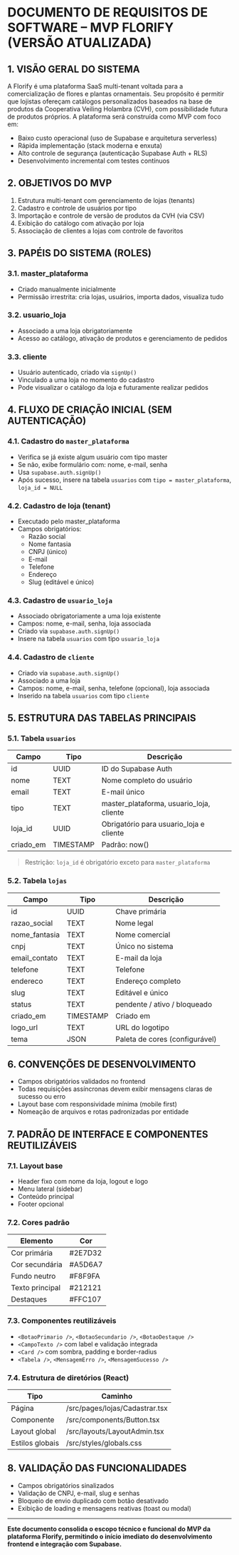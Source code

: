 # DOCUMENTO DE REQUISITOS DE SOFTWARE – MVP FLORIFY (VERSÃO ATUALIZADA)

## 1. VISÃO GERAL DO SISTEMA
A Florify é uma plataforma SaaS multi-tenant voltada para a comercialização de flores e plantas ornamentais. Seu propósito é permitir que lojistas ofereçam catálogos personalizados baseados na base de produtos da Cooperativa Veiling Holambra (CVH), com possibilidade futura de produtos próprios. A plataforma será construída como MVP com foco em:

- Baixo custo operacional (uso de Supabase e arquitetura serverless)
- Rápida implementação (stack moderna e enxuta)
- Alto controle de segurança (autenticação Supabase Auth + RLS)
- Desenvolvimento incremental com testes contínuos

## 2. OBJETIVOS DO MVP
1. Estrutura multi-tenant com gerenciamento de lojas (tenants)
2. Cadastro e controle de usuários por tipo
3. Importação e controle de versão de produtos da CVH (via CSV)
4. Exibição do catálogo com ativação por loja
5. Associação de clientes a lojas com controle de favoritos

## 3. PAPÉIS DO SISTEMA (ROLES)
### 3.1. master_plataforma
- Criado manualmente inicialmente
- Permissão irrestrita: cria lojas, usuários, importa dados, visualiza tudo

### 3.2. usuario_loja
- Associado a uma loja obrigatoriamente
- Acesso ao catálogo, ativação de produtos e gerenciamento de pedidos

### 3.3. cliente
- Usuário autenticado, criado via `signUp()`
- Vinculado a uma loja no momento do cadastro
- Pode visualizar o catálogo da loja e futuramente realizar pedidos

## 4. FLUXO DE CRIAÇÃO INICIAL (SEM AUTENTICAÇÃO)
### 4.1. Cadastro do `master_plataforma`
- Verifica se já existe algum usuário com tipo master
- Se não, exibe formulário com: nome, e-mail, senha
- Usa `supabase.auth.signUp()`
- Após sucesso, insere na tabela `usuarios` com `tipo = master_plataforma`, `loja_id = NULL`

### 4.2. Cadastro de loja (tenant)
- Executado pelo master_plataforma
- Campos obrigatórios:
  - Razão social
  - Nome fantasia
  - CNPJ (único)
  - E-mail
  - Telefone
  - Endereço
  - Slug (editável e único)

### 4.3. Cadastro de `usuario_loja`
- Associado obrigatoriamente a uma loja existente
- Campos: nome, e-mail, senha, loja associada
- Criado via `supabase.auth.signUp()`
- Insere na tabela `usuarios` com tipo `usuario_loja`

### 4.4. Cadastro de `cliente`
- Criado via `supabase.auth.signUp()`
- Associado a uma loja
- Campos: nome, e-mail, senha, telefone (opcional), loja associada
- Inserido na tabela `usuarios` com tipo `cliente`

## 5. ESTRUTURA DAS TABELAS PRINCIPAIS
### 5.1. Tabela `usuarios`
| Campo     | Tipo     | Descrição                                    |
|-----------|----------|-----------------------------------------------|
| id        | UUID     | ID do Supabase Auth                          |
| nome      | TEXT     | Nome completo do usuário                     |
| email     | TEXT     | E-mail único                                |
| tipo      | TEXT     | master_plataforma, usuario_loja, cliente     |
| loja_id   | UUID     | Obrigatório para usuario_loja e cliente      |
| criado_em | TIMESTAMP| Padrão: now()                               |

> Restrição: `loja_id` é obrigatório exceto para `master_plataforma`

### 5.2. Tabela `lojas`
| Campo            | Tipo     | Descrição                            |
|------------------|----------|---------------------------------------|
| id               | UUID     | Chave primária                        |
| razao_social     | TEXT     | Nome legal                            |
| nome_fantasia    | TEXT     | Nome comercial                        |
| cnpj             | TEXT     | Único no sistema                      |
| email_contato    | TEXT     | E-mail da loja                        |
| telefone         | TEXT     | Telefone                              |
| endereco         | TEXT     | Endereço completo                     |
| slug             | TEXT     | Editável e único                      |
| status           | TEXT     | pendente / ativo / bloqueado          |
| criado_em        | TIMESTAMP| Criado em                             |
| logo_url         | TEXT     | URL do logotipo                       |
| tema             | JSON     | Paleta de cores (configurável)        |

## 6. CONVENÇÕES DE DESENVOLVIMENTO
- Campos obrigatórios validados no frontend
- Todas requisições assíncronas devem exibir mensagens claras de sucesso ou erro
- Layout base com responsividade mínima (mobile first)
- Nomeação de arquivos e rotas padronizadas por entidade

## 7. PADRÃO DE INTERFACE E COMPONENTES REUTILIZÁVEIS
### 7.1. Layout base
- Header fixo com nome da loja, logout e logo
- Menu lateral (sidebar)
- Conteúdo principal
- Footer opcional

### 7.2. Cores padrão
| Elemento         | Cor        |
|------------------|------------|
| Cor primária     | #2E7D32    |
| Cor secundária   | #A5D6A7    |
| Fundo neutro     | #F8F9FA    |
| Texto principal  | #212121    |
| Destaques        | #FFC107    |

### 7.3. Componentes reutilizáveis
- `<BotaoPrimario />`, `<BotaoSecundario />`, `<BotaoDestaque />`
- `<CampoTexto />` com label e validação integrada
- `<Card />` com sombra, padding e border-radius
- `<Tabela />`, `<MensagemErro />`, `<MensagemSucesso />`

### 7.4. Estrutura de diretórios (React)
| Tipo              | Caminho                          |
|-------------------|----------------------------------|
| Página            | /src/pages/lojas/Cadastrar.tsx   |
| Componente        | /src/components/Button.tsx       |
| Layout global     | /src/layouts/LayoutAdmin.tsx     |
| Estilos globais   | /src/styles/globals.css          |

## 8. VALIDAÇÃO DAS FUNCIONALIDADES
- Campos obrigatórios sinalizados
- Validação de CNPJ, e-mail, slug e senhas
- Bloqueio de envio duplicado com botão desativado
- Exibição de loading e mensagens reativas (toast ou modal)

---

**Este documento consolida o escopo técnico e funcional do MVP da plataforma Florify, permitindo o início imediato do desenvolvimento frontend e integração com Supabase.**

